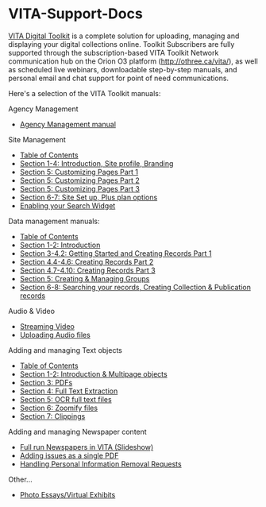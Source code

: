 VITA-Support-Docs
=================

<a href="http://vitatoolkit.ca/" target="_blank">VITA Digital Toolkit</a> is a complete solution for uploading, managing and displaying your digital collections online. Toolkit Subscribers are fully supported through the subscription-based VITA Toolkit Network communication hub on the Orion O3 platform (http://othree.ca/vita/), as well as scheduled live webinars, downloadable step-by-step manuals, and personal email and chat support for point of need communications.

Here's a selection of the VITA Toolkit manuals:

Agency Management
<ul><li><a href="http://ourontario.ca/temp/ODW-GitHub/AgencyMgmt_1-3_4-2-2.pdf" target="_blank">Agency Management manual</a></li>
</ul>

Site Management
<ul><li><a href="http://ourontario.ca/temp/ODW-GitHub/SiteAdmin_ToC_4-2-0.pdf" target="_blank">Table of Contents</a></li>
<li><a href="http://ourontario.ca/temp/ODW-GitHub/SiteAdmin_1-4_4-2-0.pdf" target="_blank">Section 1-4: Introduction, Site profile, Branding</a></li>
<li><a href="http://ourontario.ca/temp/ODW-GitHub/SiteAdmin_5.0-5.4_4-2-0.pdf" target="_blank">Section 5: Customizing Pages Part 1</a></li>
<li><a href="http://ourontario.ca/temp/ODW-GitHub/SiteAdmin_5.5-5.13_4-2-0.pdf" target="_blank">Section 5: Customizing Pages Part 2</a></li>
<li><a href="http://ourontario.ca/temp/ODW-GitHub/SiteAdmin_5.14-5.16_4-2-0.pdf" target="_blank">Section 5: Customizing Pages Part 3</a></li>
<li><a href="http://ourontario.ca/temp/ODW-GitHub/SiteAdmin_6-7_4-2-0.pdf" target="_blank">Section 6-7: Site Set up, Plus plan options</a></li>
<li><a href="http://ourontario.ca/temp/ODW-GitHub/EnableYourSearchWidget2.pdf" target="_blank">Enabling your Search Widget</a></li>
</ul>

Data management manuals:
<ul><li><a href="http://ourontario.ca/temp/ODW-GitHub/DM_Part0_4-2-0.pdf" target="_blank">Table of Contents</a></li>
<li><a href="http://ourontario.ca/temp/ODW-GitHub/DM_Part1-2_4-2-0.pdf" target="_blank">Section 1-2: Introduction</a></li>
<li><a href="http://ourontario.ca/temp/ODW-GitHub/DM_Part3-4.2_4-2-0.pdf" target="_blank">Section 3-4.2: Getting Started and Creating Records Part 1</a></li>
<li><a href="http://ourontario.ca/temp/ODW-GitHub/DM_Part4.4-4.6_4-2-0.pdf" target="_blank">Section 4.4-4.6: Creating Records Part 2</a></li>
<li><a href="http://ourontario.ca/temp/ODW-GitHub/DM_Part4.7-4.10_4-2-0.pdf" target="_blank">Section 4.7-4.10: Creating Records Part 3</a></li>
<li><a href="http://ourontario.ca/temp/ODW-GitHub/DM_Part5_4-2-0.pdf" target="_blank">Section 5: Creating & Managing Groups</a></li>
<li><a href="http://ourontario.ca/temp/ODW-GitHub/DM_Part6_8_4-2-0.pdf" target="_blank">Section 6-8: Searching your records, Creating Collection & Publication records</a></li>
</ul>

Audio & Video
<ul>
<li><a href="http://ourontario.ca/temp/ODW-GitHub/StreamingVideo.pdf" target="_blank">Streaming Video</a></li>
<li><a href="http://ourontario.ca/temp/ODW-GitHub/Audio_1_4-2-0.pdf" target="_blank">Uploading Audio files</a></li>
</ul>

Adding and managing Text objects
<ul>
<li><a href="http://ourontario.ca/temp/ODW-GitHub/TextObjects_ToC_4-2-0.pdf" target="_blank">Table of Contents </a></li>
<li><a href="http://ourontario.ca/temp/ODW-GitHub/TextObjects_1-2_4-2-0.pdf" target="_blank">Section 1-2: Introduction & Multipage objects</a></li>
<li><a href="http://ourontario.ca/temp/ODW-GitHub/TextObjects_3_4-2-0.pdf" target="_blank">Section 3: PDFs </a></li>
<li><a href="http://ourontario.ca/temp/ODW-GitHub/TextObjects_4_4-2-0.pdf" target="_blank">Section 4: Full Text Extraction </a></li>
<li><a href="http://ourontario.ca/temp/ODW-GitHub/TextObjects_5_4-2-0.pdf" target="_blank">Section 5: OCR full text files</a></li>
<li><a href="http://ourontario.ca/temp/ODW-GitHub/TextObjects_6_4-2-0.pdf" target="_blank">Section 6: Zoomify files</a></li>
<li><a href="http://ourontario.ca/temp/ODW-GitHub/TextObjects_7_4-2-0.pdf" target="_blank">Section 7: Clippings</a></li>
</ul>

Adding and managing Newspaper content
<ul><li><a href="http://ourontario.ca/temp/ODW-GitHub/News_Training.pdf" target="_blank">Full run Newspapers in VITA (Slideshow)</a></li> 
<li><a href="http://ourontario.ca/temp/ODW-GitHub/AddIssue-SinglePDF.pdf" target="_blank">Adding issues as a single PDF</a></li> 
<li><a href="http://ourontario.ca/temp/ODW-GitHub/VITA_PersonalInfoRemoveRequest.pdf" target="_blank">Handling Personal Information Removal Requests</a></li> 
</ul>

Other...
<ul><li><a href="http://ourontario.ca/temp/ODW-GitHub/VITA4-0-1_PhotoEssay.pdf" target="_blank">Photo Essays/Virtual Exhibits</a></li> 
</ul>


